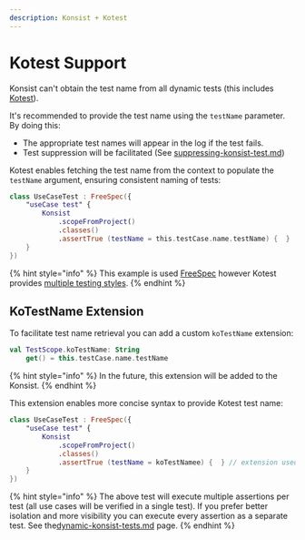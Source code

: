 ```yaml
---
description: Konsist + Kotest
---
```


# Kotest Support

Konsist can't obtain the test name from all dynamic tests (this includes [Kotest](https://kotest.io/)).&#x20;

It's recommended to provide the test name using the `testName` parameter. By doing this:

* The appropriate test names will appear in the log if the test fails.
* Test suppression will be facilitated (See [suppressing-konsist-test.md](../../writing-tests/suppressing-konsist-test.md "mention"))

Kotest enables fetching the test name from the context to populate the `testName` argument, ensuring consistent naming of tests:

```kotlin
class UseCaseTest : FreeSpec({
    "useCase test" {
        Konsist
            .scopeFromProject()
            .classes()
            .assertTrue (testName = this.testCase.name.testName) {  }
    }
})
```

{% hint style="info" %}
This example is used [FreeSpec](https://kotest.io/docs/framework/testing-styles.html#free-spec) however Kotest provides [multiple testing styles](https://kotest.io/docs/framework/testing-styles.html).
{% endhint %}

## KoTestName Extension

To facilitate test name retrieval you can add a custom `koTestName` extension:

```kotlin
val TestScope.koTestName: String
    get() = this.testCase.name.testName
```

{% hint style="info" %}
In the future, this extension will be added to the Konsist.
{% endhint %}

This extension enables more concise syntax to provide Kotest test name:

```kotlin
class UseCaseTest : FreeSpec({
    "useCase test" {
        Konsist
            .scopeFromProject()
            .classes()
            .assertTrue (testName = koTestNamee) {  } // extension used
    }
})
```

{% hint style="info" %}
The above test will execute multiple assertions per test (all use cases will be verified in a single test). If you prefer better isolation and more visibility you can execute every assertion as a separate test. See the[dynamic-konsist-tests.md](../../advanced/dynamic-konsist-tests.md "mention") page.&#x20;
{% endhint %}

